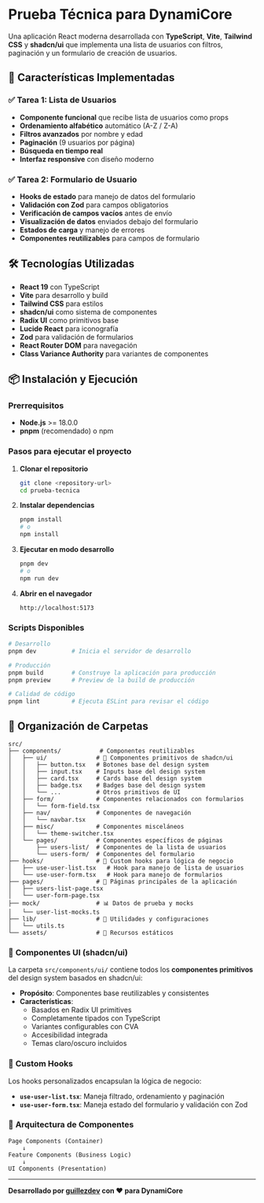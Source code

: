 # Prueba Técnica para DynamiCore

Una aplicación React moderna desarrollada con **TypeScript**, **Vite**, **Tailwind CSS** y **shadcn/ui** que implementa una lista de usuarios con filtros, paginación y un formulario de creación de usuarios.

## 🚀 Características Implementadas

### ✅ **Tarea 1: Lista de Usuarios**
- **Componente funcional** que recibe lista de usuarios como props
- **Ordenamiento alfabético** automático (A-Z / Z-A)
- **Filtros avanzados** por nombre y edad
- **Paginación** (9 usuarios por página)
- **Búsqueda en tiempo real**
- **Interfaz responsive** con diseño moderno

### ✅ **Tarea 2: Formulario de Usuario**
- **Hooks de estado** para manejo de datos del formulario
- **Validación con Zod** para campos obligatorios
- **Verificación de campos vacíos** antes de envío
- **Visualización de datos** enviados debajo del formulario
- **Estados de carga** y manejo de errores
- **Componentes reutilizables** para campos de formulario

## 🛠️ Tecnologías Utilizadas

- **React 19** con TypeScript
- **Vite** para desarrollo y build
- **Tailwind CSS** para estilos
- **shadcn/ui** como sistema de componentes
- **Radix UI** como primitivos base
- **Lucide React** para iconografía
- **Zod** para validación de formularios
- **React Router DOM** para navegación
- **Class Variance Authority** para variantes de componentes

## 📦 Instalación y Ejecución

### Prerrequisitos
- **Node.js** >= 18.0.0
- **pnpm** (recomendado) o npm

### Pasos para ejecutar el proyecto

1. **Clonar el repositorio**
   ```bash
   git clone <repository-url>
   cd prueba-tecnica
   ```

2. **Instalar dependencias**
   ```bash
   pnpm install
   # o
   npm install
   ```

3. **Ejecutar en modo desarrollo**
   ```bash
   pnpm dev
   # o
   npm run dev
   ```

4. **Abrir en el navegador**
   ```
   http://localhost:5173
   ```

### Scripts Disponibles

```bash
# Desarrollo
pnpm dev          # Inicia el servidor de desarrollo

# Producción
pnpm build        # Construye la aplicación para producción
pnpm preview      # Preview de la build de producción

# Calidad de código
pnpm lint         # Ejecuta ESLint para revisar el código
```

## 📁 Organización de Carpetas

```
src/
├── components/           # Componentes reutilizables
│   ├── ui/              # 🎨 Componentes primitivos de shadcn/ui
│   │   ├── button.tsx   # Botones base del design system
│   │   ├── input.tsx    # Inputs base del design system
│   │   ├── card.tsx     # Cards base del design system
│   │   ├── badge.tsx    # Badges base del design system
│   │   └── ...          # Otros primitivos de UI
│   ├── form/            # Componentes relacionados con formularios
│   │   └── form-field.tsx
│   ├── nav/             # Componentes de navegación
│   │   └── navbar.tsx
│   ├── misc/            # Componentes misceláneos
│   │   └── theme-switcher.tsx
│   └── pages/           # Componentes específicos de páginas
│       ├── users-list/  # Componentes de la lista de usuarios
│       └── users-form/  # Componentes del formulario
├── hooks/               # 🎣 Custom hooks para lógica de negocio
│   ├── use-user-list.tsx   # Hook para manejo de lista de usuarios
│   └── use-user-form.tsx   # Hook para manejo de formularios
├── pages/               # 📄 Páginas principales de la aplicación
│   ├── users-list-page.tsx
│   └── user-form-page.tsx
├── mock/                # 📊 Datos de prueba y mocks
│   └── user-list-mocks.ts
├── lib/                 # 🔧 Utilidades y configuraciones
│   └── utils.ts
└── assets/              # 🎨 Recursos estáticos
```

### 🎨 **Componentes UI (shadcn/ui)**

La carpeta `src/components/ui/` contiene todos los **componentes primitivos** del design system basados en shadcn/ui:

- **Propósito**: Componentes base reutilizables y consistentes
- **Características**: 
  - Basados en Radix UI primitives
  - Completamente tipados con TypeScript
  - Variantes configurables con CVA
  - Accesibilidad integrada
  - Temas claro/oscuro incluidos

### 🎣 **Custom Hooks**

Los hooks personalizados encapsulan la lógica de negocio:

- **`use-user-list.tsx`**: Maneja filtrado, ordenamiento y paginación
- **`use-user-form.tsx`**: Maneja estado del formulario y validación con Zod

### 📱 **Arquitectura de Componentes**

```
Page Components (Container)
    ↓
Feature Components (Business Logic)
    ↓
UI Components (Presentation)
```

---

**Desarrollado por [guillezdev](https://github.com/guillezdev) con ❤️ para DynamiCore**
